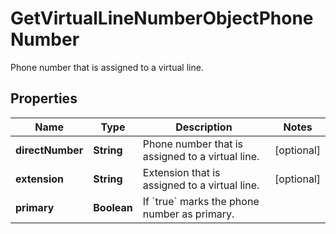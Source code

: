 

# GetVirtualLineNumberObjectPhoneNumber

Phone number that is assigned to a virtual line.

## Properties

| Name | Type | Description | Notes |
|------------ | ------------- | ------------- | -------------|
|**directNumber** | **String** | Phone number that is assigned to a virtual line. |  [optional] |
|**extension** | **String** | Extension that is assigned to a virtual line. |  [optional] |
|**primary** | **Boolean** | If &#x60;true&#x60; marks the phone number as primary. |  |



